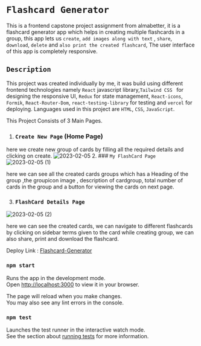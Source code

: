 # `Flashcard Generator`

This is a frontend capstone project assignment from almabetter, it is a flashcard generator app which helps in creating multiple 
flashcards  in a group, this app lets us `create`, `add images along with text` , `share`, `download`, `delete` and `also print the created flashcard`,
The user interface of this app is completely responsive.



## `Description`

This project was created individually by me, it was build using different frontend technologies namely `React` javascript library,`Tailwind CSS `
for designing the responsive UI, `Redux` for state management, `React-icons`, `Formik`, `React-Router-Dom`, `react-testing-library` for testing and  `vercel` for 
deploying. 
Languages used in this project are `HTML`, `CSS`, `JavaScript`. 

This Project Consists of  3 Main Pages.
 1. ### `Create New Page` (Home Page)
 
 here we create new group of cards by filling all the required details and clicking on create.
 ![2023-02-05](https://user-images.githubusercontent.com/107925230/216805339-e920a534-a9a0-4bb3-b2a6-2e35edf09600.png)
 2. ### `My FlashCard Page` 
 ![2023-02-05 (1)](https://user-images.githubusercontent.com/107925230/216805355-05e08554-3c36-402e-8486-aa03c997a5a1.png)

 here we can see all the created cards groups which has a Heading of the group ,the groupicon image , description of 
 cardgroup, total number of cards in the group and a button for viewing the cards on next page.  
 
 3. ### `FlashCard Details Page`
 ![2023-02-05 (2)](https://user-images.githubusercontent.com/107925230/216805363-3056f981-81ad-448f-861c-e258c3477731.png)

 here we can see the created cards, we can navigate to different flashcards by clicking on sidebar terms 
 given to the card while creating group, we can also share, print and download the flashcard.

Deploy Link : [Flashcard-Generator](http://flashcard-generator-jaychandlani.vercel.app)


### `npm start`

Runs the app in the development mode.\
Open [http://localhost:3000](http://localhost:3000) to view it in your browser.

The page will reload when you make changes.\
You may also see any lint errors in the console.

### `npm test`

Launches the test runner in the interactive watch mode.\
See the section about [running tests](https://facebook.github.io/create-react-app/docs/running-tests) for more information.







